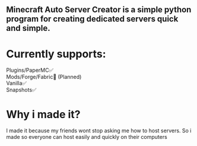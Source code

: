 ## Minecraft Auto Server Creator is a simple python program for creating dedicated servers quick and simple.
# Currently supports:
  Plugins/PaperMC✅\
  Mods/Forge/Fabric🚧 (Planned)\
  Vanilla✅\
  Snapshots✅
 # Why i made it?
 I made it because my friends wont stop asking me how to host servers.
 So i made so everyone can host easily and quickly on their computers
